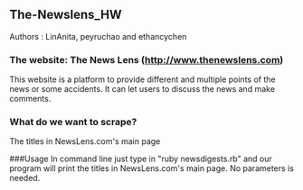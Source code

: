 
## The-Newslens_HW

Authors : LinAnita, peyruchao and ethancychen

### The website: The News Lens (http://www.thenewslens.com)
This website is a platform to provide different and multiple points of the news or some accidents.
It can let users to discuss the news and make comments.

### What do we want to scrape?

The titles in NewsLens.com's main page

###Usage
In command line just type in "ruby newsdigests.rb" and our program will print the titles in NewsLens.com's main page. No parameters is needed.
